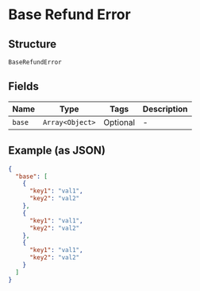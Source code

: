 
# Base Refund Error

## Structure

`BaseRefundError`

## Fields

| Name | Type | Tags | Description |
|  --- | --- | --- | --- |
| `base` | `Array<Object>` | Optional | - |

## Example (as JSON)

```json
{
  "base": [
    {
      "key1": "val1",
      "key2": "val2"
    },
    {
      "key1": "val1",
      "key2": "val2"
    },
    {
      "key1": "val1",
      "key2": "val2"
    }
  ]
}
```

